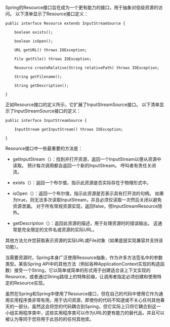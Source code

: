 Spring的Resource接口旨在成为一个更有能力的接口，用于抽象对低级资源的访问。 以下清单显示了Resource接口定义：

	public interface Resource extends InputStreamSource {
	
	    boolean exists();
	
	    boolean isOpen();
	
	    URL getURL() throws IOException;
	
	    File getFile() throws IOException;
	
	    Resource createRelative(String relativePath) throws IOException;
	
	    String getFilename();
	
	    String getDescription();
	
	}

正如Resource接口的定义所示，它扩展了InputStreamSource接口。 以下清单显示了InputStreamSource接口的定义：

	public interface InputStreamSource {

	    InputStream getInputStream() throws IOException;
	
	}

Resource接口中一些最重要的方法是：

- getInputStream（）：找到并打开资源，返回一个InputStream以便从资源中读取。 预计每次调用都会返回一个新的InputStream。 呼叫者有责任关闭流。

- exists（）：返回一个布尔值，指示此资源是否实际存在于物理形式中。

- isOpen（）：返回一个布尔值，指示此资源是否表示具有打开流的句柄。 如果为true，则无法多次读取InputStream，并且必须仅读取一次然后关闭以避免资源泄漏。 对于所有常规资源实现，返回false，但InputStreamResource除外。

- getDescription（）：返回此资源的描述，用于处理资源时的错误输出。 这通常是完全限定的文件名或资源的实际URL。

其他方法允许您获取表示资源的实际URL或File对象（如果底层实现兼容并支持该功能）。

当需要资源时，Spring本身广泛使用Resource抽象，作为许多方法签名中的参数类型。某些Spring API中的其他方法（例如各种ApplicationContext实现的构造函数）接受一个String，它以简单或简单的形式用于创建适合该上下文实现的Resource，或者通过String路径上的特殊前缀，让调用者指定必须创建和使用特定的Resource实现。

虽然在Spring和Spring中使用了Resource接口，但在自己的代码中使用它作为通用实用程序类非常有用，用于访问资源，即使你的代码不知道或不关心任何其他春天的一部分。虽然这会将您的代码耦合到Spring，但它实际上只将它耦合到这一小组实用程序类中，这些实用程序类可以作为URL的更有能力的替代品，并且可以被认为等同于您将用于此目的的任何其他库。